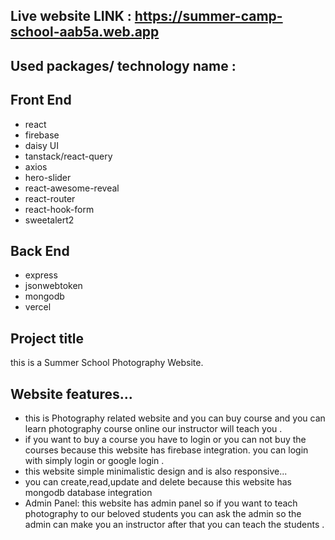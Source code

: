 ## Live website LINK : https://summer-camp-school-aab5a.web.app
## Used packages/ technology name : 
## Front End
* react
* firebase
* daisy UI
* tanstack/react-query
* axios
* hero-slider
* react-awesome-reveal
* react-router
* react-hook-form
* sweetalert2

## Back End
* express
* jsonwebtoken
* mongodb
* vercel


## Project title 
this is a Summer School Photography Website. 

## Website features...
* this is Photography related website and you can buy course and you  can learn
photography course online our instructor will teach you .
* if you want to buy a course  you have to login or you can not buy the courses because this website has firebase integration. you can login with simply login or google login .
* this website simple minimalistic design and is also responsive...
* you can create,read,update and delete because this website has mongodb database integration 
* Admin Panel: this website has admin panel so if you want to teach photography to our beloved students you can ask the admin so the admin can make you an instructor after that you can teach the students .


   